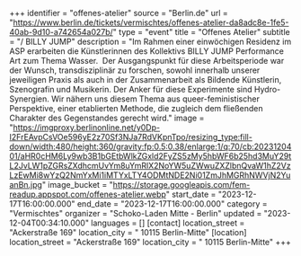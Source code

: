 +++
identifier = "offenes-atelier"
source = "Berlin.de"
url = "https://www.berlin.de/tickets/vermischtes/offenes-atelier-da8adc8e-1fe5-40ab-9d10-a742654a027b/"
type = "event"
title = "Offenes Atelier"
subtitle = "/ BILLY JUMP"
description = "Im Rahmen einer einwöchigen Residenz im ASP erarbeiten die Künstlerinnen des Kollektivs BILLY JUMP Performance Art zum Thema Wasser.  Der Ausgangspunkt für diese Arbeitsperiode war der Wunsch, transdisziplinär zu forschen, sowohl innerhalb unserer jeweiligen Praxis als auch in der Zusammenarbeit als Bildende Künstlerin, Szenografin und Musikerin. Der Anker für diese Experimente sind Hydro-Synergien. Wir nähern uns diesem Thema aus queer-feministischer Perspektive, einer etablierten Methode, die zugleich dem fließenden Charakter des Gegenstandes gerecht wird."
image = "https://imgproxy.berlinonline.net/y0Dp-I2FrEAvpCsVOe596yE2z70Sf3NJa7RdVKpnTpo/resizing_type:fill-down/width:480/height:360/gravity:fp:0.5:0.38/enlarge:1/q:70/cb:2023120401/aHR0cHM6Ly9wb3B1bGEtbWlkZGxld2FyZS5zMy5hbWF6b25hd3MuY29tL2JvLW1pZGRsZXdhcmUvYm8uYmRlX2NoYW5uZWwuZXZlbnQvaW1hZ2VzLzEwMi8wYzQ2NmYxMi1iMTYxLTY4ODMtNDE2Ni01ZmJhMGRhNWVjN2YuanBn.jpg"
image_bucket = "https://storage.googleapis.com/fem-readup.appspot.com/offenes-atelier.webp"
start_date = "2023-12-17T16:00:00.000"
end_date = "2023-12-17T16:00:00.000"
category = "Vermischtes"
organizer = "Schoko-Laden Mitte - Berlin"
updated = "2023-12-04T00:34:10.000"
languages = []
[contact]
location_street = "Ackerstraße 169"
location_city = " 10115 Berlin-Mitte"
[location]
location_street = "Ackerstraße 169"
location_city = " 10115 Berlin-Mitte"
+++